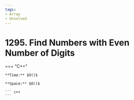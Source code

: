 ```yaml
---
tags:
- Array
- Unsolved
---
```



# 1295. Find Numbers with Even Number of Digits

=== "C++"

    **Time:** $O()$

    **Space:** $O()$

    ``` c++
    ```
